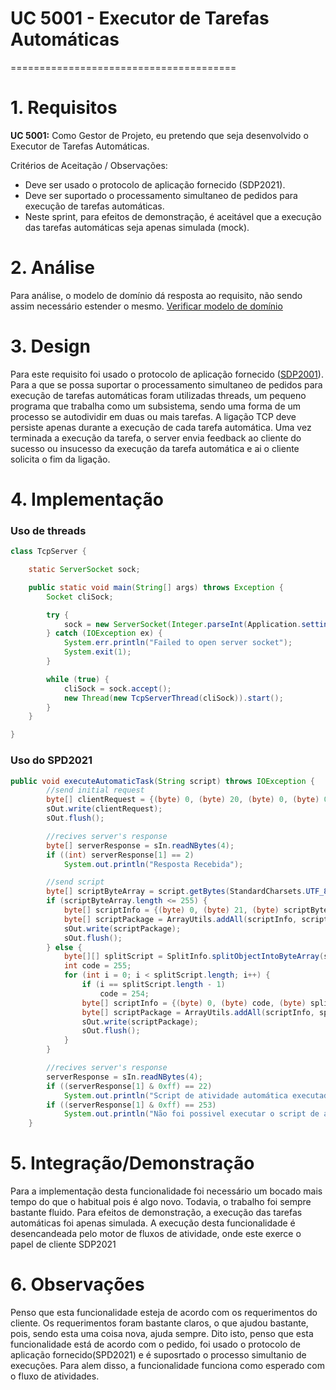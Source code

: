 # UC 5001 - Executor de Tarefas Automáticas
=======================================


# 1. Requisitos

**UC 5001:**  Como Gestor de Projeto, eu pretendo que seja desenvolvido o Executor de Tarefas Automáticas.

Critérios de Aceitação / Observações:

- Deve ser usado o protocolo de aplicação fornecido (SDP2021).
- Deve ser suportado o processamento simultaneo de pedidos para execução de tarefas automáticas.
- Neste sprint, para efeitos de demonstração, é aceitável que a execução das tarefas automáticas seja apenas simulada (mock).


# 2. Análise

Para análise, o modelo de domínio dá resposta ao requisito, não sendo assim necessário estender o mesmo. [Verificar modelo de domínio](https://bitbucket.org/1190731/lei20_21_s4_2dl_1/src/master/Modelo%20de%20Dominio.svg)

# 3. Design

Para este requisito foi usado o protocolo de aplicação fornecido ([SDP2001](https://bitbucket.org/1190731/lei20_21_s4_2dl_1/src/master/Servidor(es)%20Aplicacional(ais)/Executor%20de%20Tarefas%20Autom%C3%A1ticas/file.md)). Para a que se possa suportar o processamento simultaneo de pedidos para execução de tarefas automáticas foram utilizadas threads, um pequeno programa que trabalha como um subsistema, sendo uma forma de um processo se autodividir em duas ou mais tarefas. A ligação TCP deve persiste apenas durante a execução de cada tarefa automática. Uma vez terminada a execução da tarefa, o server envia feedback ao cliente do sucesso ou insucesso da execução da tarefa automática e ai o cliente solicita o fim da ligação.

# 4. Implementação

### Uso de threads
```java
class TcpServer {

    static ServerSocket sock;

    public static void main(String[] args) throws Exception {
        Socket cliSock;

        try {
            sock = new ServerSocket(Integer.parseInt(Application.settings().getPortAutomatictaskExecutor()));
        } catch (IOException ex) {
            System.err.println("Failed to open server socket");
            System.exit(1);
        }

        while (true) {
            cliSock = sock.accept();
            new Thread(new TcpServerThread(cliSock)).start();
        }
    }

}
```

### Uso do SPD2021
```java
public void executeAutomaticTask(String script) throws IOException {
		//send initial request
		byte[] clientRequest = {(byte) 0, (byte) 20, (byte) 0, (byte) 0};
		sOut.write(clientRequest);
		sOut.flush();

		//recives server's response
		byte[] serverResponse = sIn.readNBytes(4);
		if ((int) serverResponse[1] == 2)
			System.out.println("Resposta Recebida");

		//send script
		byte[] scriptByteArray = script.getBytes(StandardCharsets.UTF_8);
		if (scriptByteArray.length <= 255) {
			byte[] scriptInfo = {(byte) 0, (byte) 21, (byte) scriptByteArray.length};
			byte[] scriptPackage = ArrayUtils.addAll(scriptInfo, scriptByteArray);
			sOut.write(scriptPackage);
			sOut.flush();
		} else {
			byte[][] splitScript = SplitInfo.splitObjectIntoByteArray(script);
			int code = 255;
			for (int i = 0; i < splitScript.length; i++) {
				if (i == splitScript.length - 1)
					code = 254;
				byte[] scriptInfo = {(byte) 0, (byte) code, (byte) splitScript[i].length};
				byte[] scriptPackage = ArrayUtils.addAll(scriptInfo, splitScript[i]);
				sOut.write(scriptPackage);
				sOut.flush();
			}
		}

		//recives server's response
		serverResponse = sIn.readNBytes(4);
		if ((serverResponse[1] & 0xff) == 22)
			System.out.println("Script de atividade automática executado com sucesso.");
		if ((serverResponse[1] & 0xff) == 253)
			System.out.println("Não foi possivel executar o script de atividade automática com sucesso.");
	}
```

# 5. Integração/Demonstração

Para a implementação desta funcionalidade foi necessário um bocado mais tempo do que o habitual pois é algo novo. Todavia, o trabalho foi sempre bastante fluido. Para efeitos de demonstração, a execução das tarefas automáticas foi apenas simulada. A execução desta funcionalidade é desencandeada pelo motor de fluxos de atividade, onde este exerce o papel de cliente SDP2021

# 6. Observações

Penso que esta funcionalidade esteja de acordo com os requerimentos do cliente. Os requerimentos foram bastante claros, o que ajudou bastante, pois, sendo esta uma coisa nova, ajuda sempre. Dito isto, penso que esta funcionalidade está de acordo com o pedido, foi usado o protocolo de aplicação fornecido(SPD2021) e é suposrtado o processo simultanio de execuções. Para alem disso, a funcionalidade funciona como esperado com o fluxo de atividades.
